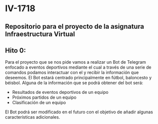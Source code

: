 # IV-1718

## Repositorio para el proyecto de la asignatura Infraestructura Virtual

## Hito 0:
Para el proyecto que se nos pide vamos a realizar un Bot de Telegram enfocado a eventos deportivos mediante el cual a través de una serie de comandos podamos interactuar con el y recibir la información que deseemos. El Bot estará centrado principalmente en fútbol, baloncesto y béisbol.
Alguna de la información que se podrá obtener del bot será:
- Resultados de eventos deportivos de un equipo 
- Próximos partidos de un equipo
- Clasificación de un equipo

El Bot podrá ser modificado en el futuro con el objetivo de añadir algunas características adicionales.
